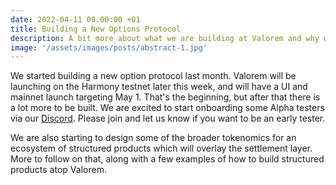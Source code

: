 ```yaml
---
date: 2022-04-11 00:00:00 +01
title: Building a New Options Protocol 
description: A bit more about what we are building at Valorem and why we are building it.
image: '/assets/images/posts/abstract-1.jpg'
---
```


We started building a new option protocol last month. Valorem will be launching 
on the Harmony testnet later this week, and will have a UI and mainnet launch 
targeting May 1. That's the beginning, but after that there is a lot more to 
be built. We are excited to start onboarding some Alpha testers via our 
[Discord](https://discord.gg/5jZdPuY9kR). Please join and let us know if you 
want to be an early tester.

We are also starting to design some of the broader tokenomics for an ecosystem 
of structured products which will overlay the settlement layer. More to follow 
on that, along with a few examples of how to build structured products atop 
Valorem.